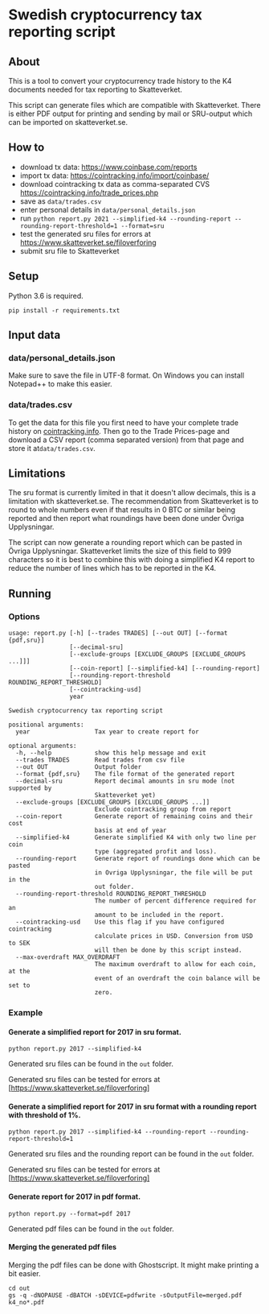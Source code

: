 # Swedish cryptocurrency tax reporting script

## About
This is a tool to convert your cryptocurrency trade history to the K4 documents needed
for tax reporting to Skatteverket.

This script can generate files which are compatible with Skatteverket. There is either 
PDF output for printing and sending by mail or SRU-output which can be imported on 
skatteverket.se.

## How to
* download tx data: https://www.coinbase.com/reports
* import tx data: https://cointracking.info/import/coinbase/
* download cointracking tx data as comma-separated CVS https://cointracking.info/trade_prices.php
* save as `data/trades.csv`
* enter personal details in `data/personal_details.json`
* run `python report.py 2021 --simplified-k4 --rounding-report --rounding-report-threshold=1 --format=sru`
* test the generated sru files for errors at https://www.skatteverket.se/filoverforing
* submit sru file to Skatteverket

## Setup
Python 3.6 is required.
```
pip install -r requirements.txt
```

## Input data
### data/personal_details.json
Make sure to save the file in UTF-8 format. On Windows you can install Notepad++ to make this easier.

### data/trades.csv
To get the data for this file you first need to have your complete trade history
on [cointracking.info](https://cointracking.info?ref=D611015). Then go to the
Trade Prices-page and download a CSV report (comma separated version) from that
page and store it at`data/trades.csv`.

## Limitations
The sru format is currently limited in that it doesn't allow
decimals, this is a limitation with skatteverket.se. The
recommendation from Skatteverket is to round to whole numbers
even if that results in 0 BTC or similar being reported and then
report what roundings have been done under Övriga Upplysningar.

The script can now generate a rounding report which can be
pasted in Övriga Upplysningar. Skatteverket limits the size of
this field to 999 characters so it is best to combine this with
doing a simplified K4 report to reduce the number of lines which
has to be reported in the K4.

## Running
### Options

```
usage: report.py [-h] [--trades TRADES] [--out OUT] [--format {pdf,sru}]
                 [--decimal-sru]
                 [--exclude-groups [EXCLUDE_GROUPS [EXCLUDE_GROUPS ...]]]
                 [--coin-report] [--simplified-k4] [--rounding-report]
                 [--rounding-report-threshold ROUNDING_REPORT_THRESHOLD]
                 [--cointracking-usd]
                 year

Swedish cryptocurrency tax reporting script

positional arguments:
  year                  Tax year to create report for

optional arguments:
  -h, --help            show this help message and exit
  --trades TRADES       Read trades from csv file
  --out OUT             Output folder
  --format {pdf,sru}    The file format of the generated report
  --decimal-sru         Report decimal amounts in sru mode (not supported by
                        Skatteverket yet)
  --exclude-groups [EXCLUDE_GROUPS [EXCLUDE_GROUPS ...]]
                        Exclude cointracking group from report
  --coin-report         Generate report of remaining coins and their cost
                        basis at end of year
  --simplified-k4       Generate simplified K4 with only two line per coin
                        type (aggregated profit and loss).
  --rounding-report     Generate report of roundings done which can be pasted
                        in Ovriga Upplysningar, the file will be put in the
                        out folder.
  --rounding-report-threshold ROUNDING_REPORT_THRESHOLD
                        The number of percent difference required for an
                        amount to be included in the report.
  --cointracking-usd    Use this flag if you have configured cointracking
                        calculate prices in USD. Conversion from USD to SEK
                        will then be done by this script instead.
  --max-overdraft MAX_OVERDRAFT
                        The maximum overdraft to allow for each coin, at the
                        event of an overdraft the coin balance will be set to
                        zero.
```

### Example

#### Generate a simplified report for 2017 in sru format.

```
python report.py 2017 --simplified-k4
```

Generated sru files can be found in the ```out``` folder.

Generated sru files can be tested for errors at [https://www.skatteverket.se/filoverforing]

#### Generate a simplified report for 2017 in sru format with a rounding report with threshold of 1%.

```
python report.py 2017 --simplified-k4 --rounding-report --rounding-report-threshold=1
```

Generated sru files and the rounding report can be found in the ```out``` folder.

Generated sru files can be tested for errors at [https://www.skatteverket.se/filoverforing]

#### Generate report for 2017 in pdf format.

```
python report.py --format=pdf 2017
```

Generated pdf files can be found in the ```out``` folder.

#### Merging the generated pdf files

Merging the pdf files can be done with Ghostscript. It might make printing a bit easier.

```
cd out
gs -q -dNOPAUSE -dBATCH -sDEVICE=pdfwrite -sOutputFile=merged.pdf k4_no*.pdf
```
